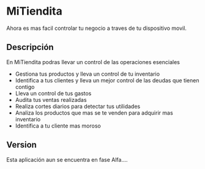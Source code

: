 # MiTiendita
Ahora es mas facil controlar tu negocio a traves de tu dispositivo movil.

## Descripción
En MiTiendita podras llevar un control de las operaciones esenciales
- Gestiona tus productos y lleva un control de tu inventario
- Identifica a tus clientes y lleva un mejor control de las deudas que tienen contigo
- Lleva un control de tus gastos
- Audita tus ventas realizadas
- Realiza cortes diarios para detectar tus utilidades
- Analiza los productos que mas se te venden para adquirir mas inventario
- Identifica a tu cliente mas moroso

## Version
Esta aplicación aun se encuentra en fase Alfa....

